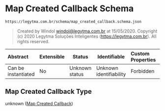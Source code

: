 # Map Created Callback Schema

```txt
https://legytma.com.br/schema/map_created_callback.schema.json
```




> Created by Windol [windol@legytma.com.br](mailto:windol@legytma.com.br) at 15/05/2020.
> Copyright (c) 2020 Legytma Soluções Inteligentes (<https://legytma.com.br>). All rights reserved.
>

| Abstract            | Extensible | Status         | Identifiable            | Custom Properties | Additional Properties | Access Restrictions | Defined In                                                                                            |
| :------------------ | ---------- | -------------- | ----------------------- | :---------------- | --------------------- | ------------------- | ----------------------------------------------------------------------------------------------------- |
| Can be instantiated | No         | Unknown status | Unknown identifiability | Forbidden         | Allowed               | none                | [map_created_callback.schema.json](../schema/map_created_callback.schema.json "open original schema") |

## Map Created Callback Type

unknown ([Map Created Callback](map_created_callback.md))
